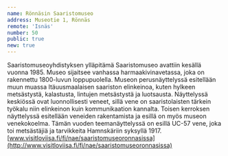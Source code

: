 ```yaml
---
name: Rönnäsin Saaristomuseo
address: Museotie 1, Rönnäs
remote: 'Isnäs'
number: 50
public: true
new: true
---
```

Saaristomuseoyhdistyksen ylläpitämä Saaristomuseo avattiin kesällä vuonna 1985. Museo sijaitsee vanhassa harmaakivinavetassa, joka on rakennettu  1800-luvun loppupuolella. Museon perusnäyttelyssä esitellään muun muassa Itäuusmaalaisen saariston elinkeinoa, kuten hylkeen metsästystä, kalastusta, lintujen metsästystä ja luotsausta. Näyttelyssä keskiössä ovat luonnollisesti veneet, sillä vene on saaristolaisten tärkein työkalu niin elinkeinon kuin kommunikaation kannalta. Toisen kerroksen näyttelyssä esitellään veneiden rakentamista ja esillä on myös museon venekokoelma.  Tämän vuoden teemanäyttelyssä on esillä UC-57 vene, joka toi metsästäjiä ja tarvikkeita Hamnskäriin syksyllä 1917.
[www.visitloviisa.fi/fi/nae/saaristomuseoronnasissa](http://www.visitloviisa.fi/fi/nae/saaristomuseoronnasissa)
